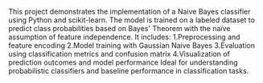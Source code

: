 This project demonstrates the implementation of a Naive Bayes classifier using Python and scikit-learn. The model is trained on a labeled dataset to predict class probabilities based on Bayes' Theorem with the naïve assumption of feature independence. It includes:
1.Preprocessing and feature encoding
2.Model training with Gaussian Naive Bayes
3.Evaluation using classification metrics and confusion matrix
4.Visualization of prediction outcomes and model performance
Ideal for understanding probabilistic classifiers and baseline performance in classification tasks.
